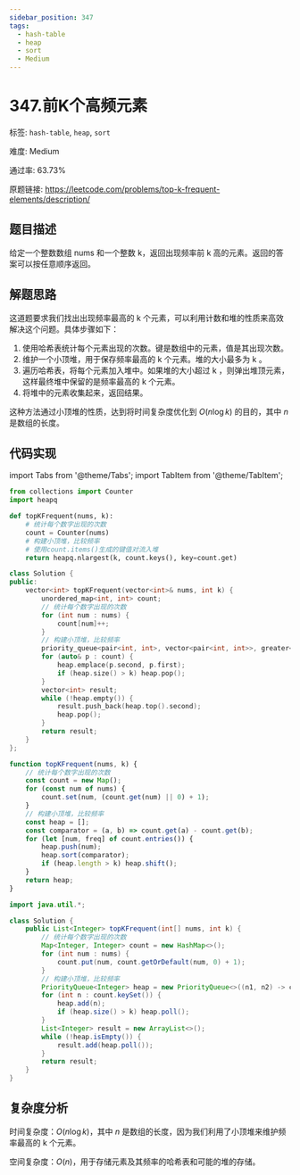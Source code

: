 ```yaml
---
sidebar_position: 347
tags:
  - hash-table
  - heap
  - sort
  - Medium
---
```


# 347.前K个高频元素

标签: `hash-table`, `heap`, `sort`

难度: Medium

通过率: 63.73%

原题链接: https://leetcode.com/problems/top-k-frequent-elements/description/

## 题目描述
给定一个整数数组 nums 和一个整数 k，返回出现频率前 k 高的元素。返回的答案可以按任意顺序返回。

## 解题思路
这道题要求我们找出出现频率最高的 k 个元素，可以利用计数和堆的性质来高效解决这个问题。具体步骤如下：

1. 使用哈希表统计每个元素出现的次数。键是数组中的元素，值是其出现次数。
2. 维护一个小顶堆，用于保存频率最高的 k 个元素。堆的大小最多为 k 。
3. 遍历哈希表，将每个元素加入堆中。如果堆的大小超过 k ，则弹出堆顶元素，这样最终堆中保留的是频率最高的 k 个元素。
4. 将堆中的元素收集起来，返回结果。

这种方法通过小顶堆的性质，达到将时间复杂度优化到 $O(n \log k)$ 的目的，其中 $n$ 是数组的长度。

## 代码实现
import Tabs from '@theme/Tabs';
import TabItem from '@theme/TabItem';

<Tabs>
<TabItem value="python" label="Python">

```python
from collections import Counter
import heapq

def topKFrequent(nums, k):
    # 统计每个数字出现的次数
    count = Counter(nums)
    # 构建小顶堆，比较频率
    # 使用count.items()生成的键值对流入堆
    return heapq.nlargest(k, count.keys(), key=count.get)
```

</TabItem>
<TabItem value="cpp" label="C++">

```cpp
class Solution {
public:
    vector<int> topKFrequent(vector<int>& nums, int k) {
        unordered_map<int, int> count;
        // 统计每个数字出现的次数
        for (int num : nums) {
            count[num]++;
        }
        // 构建小顶堆，比较频率
        priority_queue<pair<int, int>, vector<pair<int, int>>, greater<pair<int, int>>> heap;
        for (auto& p : count) {
            heap.emplace(p.second, p.first);
            if (heap.size() > k) heap.pop();
        }
        vector<int> result;
        while (!heap.empty()) {
            result.push_back(heap.top().second);
            heap.pop();
        }
        return result;
    }
};
```

</TabItem>
<TabItem value="javascript" label="JavaScript">

```javascript
function topKFrequent(nums, k) {
    // 统计每个数字出现的次数
    const count = new Map();
    for (const num of nums) {
        count.set(num, (count.get(num) || 0) + 1);
    }
    // 构建小顶堆，比较频率
    const heap = [];
    const comparator = (a, b) => count.get(a) - count.get(b);
    for (let [num, freq] of count.entries()) {
        heap.push(num);
        heap.sort(comparator);
        if (heap.length > k) heap.shift();
    }
    return heap;
}
```

</TabItem>
<TabItem value="java" label="Java">

```java
import java.util.*;

class Solution {
    public List<Integer> topKFrequent(int[] nums, int k) {
        // 统计每个数字出现的次数
        Map<Integer, Integer> count = new HashMap<>();
        for (int num : nums) {
            count.put(num, count.getOrDefault(num, 0) + 1);
        }
        // 构建小顶堆，比较频率
        PriorityQueue<Integer> heap = new PriorityQueue<>((n1, n2) -> count.get(n1) - count.get(n2));
        for (int n : count.keySet()) {
            heap.add(n);
            if (heap.size() > k) heap.poll();
        }
        List<Integer> result = new ArrayList<>();
        while (!heap.isEmpty()) {
            result.add(heap.poll());
        }
        return result;
    }
}
```

</TabItem>
</Tabs>

## 复杂度分析
时间复杂度：$O(n \log k)$，其中 $n$ 是数组的长度，因为我们利用了小顶堆来维护频率最高的 k 个元素。  
  
空间复杂度：$O(n)$，用于存储元素及其频率的哈希表和可能的堆的存储。
